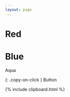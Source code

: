 ```yaml
---
layout: page
---
```


# Red

# Blue

Aqua

{: .copy-on-click }
Button

{% include clipboard.html %}
